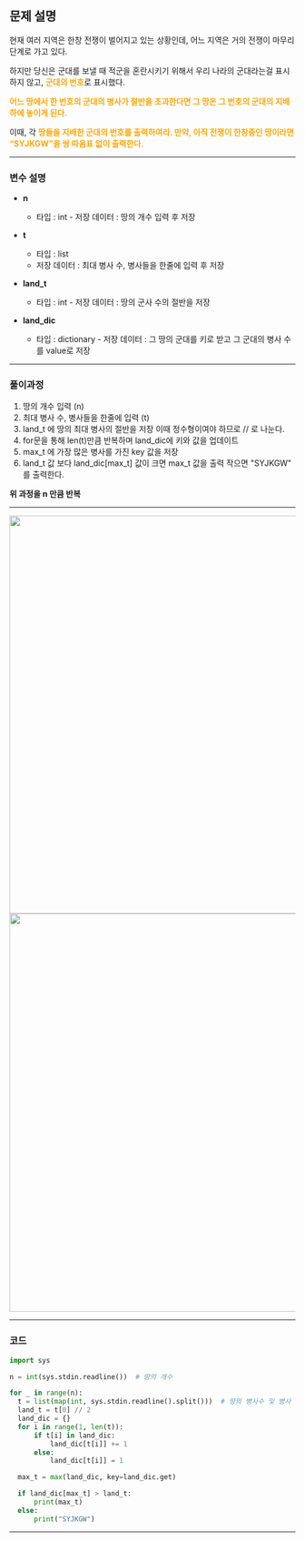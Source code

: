 ## 문제 설명

현재 여러 지역은 한창 전쟁이 벌어지고 있는 상황인데, 어느 지역은 거의 전쟁이 마무리 단계로 가고 있다.

하지만 당신은 군대를 보낼 때 적군을 혼란시키기 위해서 우리 나라의 군대라는걸 표시하지 않고, <span style="color: orange;">**군대의 번호**</span>로 표시했다.

<span style="color: orange;">**어느 땅에서 한 번호의 군대의 병사가 절반을 초과한다면 그 땅은 그 번호의 군대의 지배하에 놓이게 된다.**</span>

이때, 각 <span style="color: orange;">**땅들을 지배한 군대의 번호를 출력하여라. 만약, 아직 전쟁이 한창중인 땅이라면 “SYJKGW”을 쌍 따옴표 없이 출력한다.**<span>

  ---

### 변수 설명

- **n**
  - 타입 : int - 저장 데이터 : 땅의 개수 입력 후 저장

- **t**
    - 타입 : list
    - 저장 데이터 : 최대 병사 수, 병사들을 한줄에 입력 후 저장
- **land_t**
  - 타입 : int - 저장 데이터 : 땅의 군사 수의 절반을 저장

- **land_dic**
  - 타입 : dictionary - 저장 데이터 : 그 땅의 군대를 키로 받고 그 군대의 병사 수를 value로 저장

 ---

### 풀이과정

1. 땅의 개수 입력 (n)
2. 최대 병사 수, 병사들을 한줄에 입력 (t)
3. land_t 에 땅의 최대 병사의 절반을 저장 이때 정수형이여야 하므로 // 로 나눈다.
4. for문을 통해 len(t)만큼 반복하며 land_dic에 키와 값을 업데이트
5. max_t 에 가장 많은 병사를 가진 key 값을 저장
6. land_t 값 보다 land_dic[max_t] 값이 크면 max_t 값을 출력 작으면 "SYJKGW" 를 출력한다.

<b>위 과정을 n 만큼 반복 </b>
  
---
   <img src=https://images.velog.io/images/soshin_dev/post/d0e6507c-b6e9-4afa-a863-559208b3f6f6/image.png style="height:700px">
<img src=https://images.velog.io/images/soshin_dev/post/6bc45930-2aa5-4ccc-9fdc-89b20daf592e/image.png style="height:700px">

  
---

### 코드

  ```python
import sys

n = int(sys.stdin.readline())  # 땅의 개수

for _ in range(n):
    t = list(map(int, sys.stdin.readline().split()))  # 땅의 병사수 및 병사 군대 번호 입력
    land_t = t[0] // 2
    land_dic = {}
    for i in range(1, len(t)):
        if t[i] in land_dic:
            land_dic[t[i]] += 1
        else:
            land_dic[t[i]] = 1

    max_t = max(land_dic, key=land_dic.get)

    if land_dic[max_t] > land_t:
        print(max_t)
    else:
        print("SYJKGW")
  ```

  ---